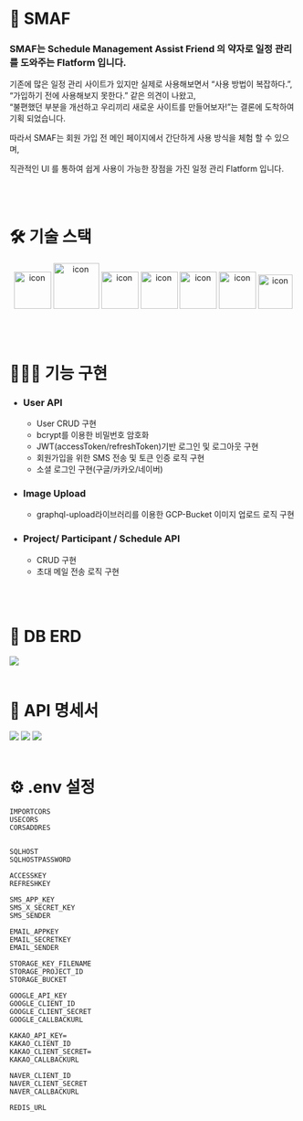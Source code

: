 # 📅 SMAF
### SMAF는 Schedule Management Assist Friend 의 약자로 일정 관리를 도와주는 Flatform 입니다.

기존에 많은 일정 관리 사이트가 있지만 실제로 사용해보면서 “사용 방법이 복잡하다.”, “가입하기 전에 사용해보지 못한다.” 같은 의견이 나왔고, <br>
“불편했던 부분을 개선하고 우리끼리 새로운 사이트를 만들어보자!”는 결론에 도착하여 기획 되었습니다.

따라서 SMAF는 회원 가입 전 메인 페이지에서 간단하게 사용 방식을 체험 할 수 있으며,

직관적인 UI 를 통하여 쉽게 사용이 가능한 장점을 가진 일정 관리 Flatform 입니다.


<br/>
<br/>

# 🛠 기술 스택
<p align="center">
<img alt= "icon" wide="65" height="65" src ="https://docs.nestjs.com/assets/logo-small.svg">
<img alt= "icon" wide="80" height="80" src ="https://techstack-generator.vercel.app/ts-icon.svg">
<img alt= "icon" wide="65" height="65" src ="https://techstack-generator.vercel.app/graphql-icon.svg">
<img alt= "icon" wide="65" height="65" src ="https://techstack-generator.vercel.app/mysql-icon.svg">
<img alt= "icon" wide="65" height="65" src ="https://techstack-generator.vercel.app/restapi-icon.svg">
<img alt= "icon" wide="65" height="65" src ="https://techstack-generator.vercel.app/docker-icon.svg">
<img alt= "icon" wide="60" height="60" src ="https://techstack-generator.vercel.app/kubernetes-icon.svg">
</p>

<br/>
<br/>

# 👩🏻‍💻 기능 구현
- ### User API
  - User CRUD 구현 
  - bcrypt를 이용한 비밀번호 암호화
  - JWT(accessToken/refreshToken)기반 로그인 및 로그아웃 구현
  - 회원가입을 위한 SMS 전송 및 토큰 인증 로직 구현
  - 소셜 로그인 구현(구글/카카오/네이버)

- ### Image Upload
  -  graphql-upload라이브러리를 이용한 GCP-Bucket 이미지 업로드 로직 구현

- ### Project/ Participant / Schedule API
  - CRUD 구현
  - 초대 메일 전송 로직 구현


<br/>
<br/>

# 🔎 DB ERD
<img wide="100%"  src ="https://user-images.githubusercontent.com/92343369/172282632-a8ad05b8-b499-4f95-a241-7dbd7bf2f419.png">

<br/>
<br/>

# 📝 API 명세서
<img wide="100%"  src="https://user-images.githubusercontent.com/92343369/172294039-f20e62d7-d8a1-41d2-9700-2033f2757a8c.png">
<img wide="100%" src="https://user-images.githubusercontent.com/92343369/172294341-63bb8f1d-d666-4fa3-880f-b0021ed34ce0.png">
<img wide="100%" src="https://user-images.githubusercontent.com/92343369/172294418-30257c3f-db37-4107-8175-bbfc1238e9a4.png">


<br/>
<br/>


# ⚙️ .env 설정

```
IMPORTCORS
USECORS
CORSADDRES


SQLHOST
SQLHOSTPASSWORD

ACCESSKEY
REFRESHKEY

SMS_APP_KEY
SMS_X_SECRET_KEY
SMS_SENDER

EMAIL_APPKEY
EMAIL_SECRETKEY
EMAIL_SENDER

STORAGE_KEY_FILENAME
STORAGE_PROJECT_ID
STORAGE_BUCKET

GOOGLE_API_KEY
GOOGLE_CLIENT_ID
GOOGLE_CLIENT_SECRET
GOOGLE_CALLBACKURL

KAKAO_API_KEY=
KAKAO_CLIENT_ID
KAKAO_CLIENT_SECRET=
KAKAO_CALLBACKURL

NAVER_CLIENT_ID
NAVER_CLIENT_SECRET
NAVER_CALLBACKURL

REDIS_URL

```


